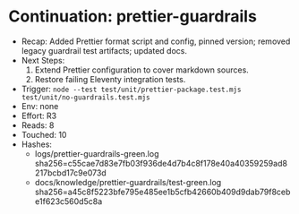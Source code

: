 # Continuation: prettier-guardrails

- Recap: Added Prettier format script and config, pinned version; removed legacy
  guardrail test artifacts; updated docs.
- Next Steps:
  1. Extend Prettier configuration to cover markdown sources.
  2. Restore failing Eleventy integration tests.
- Trigger:
  `node --test test/unit/prettier-package.test.mjs test/unit/no-guardrails.test.mjs`
- Env: none
- Effort: R3
- Reads: 8
- Touched: 10
- Hashes:
  - logs/prettier-guardrails-green.log
    sha256=c55cae7d83e7fb03f936de4d7b4c8f178e40a40359259ad8217bcbd17c9e073d
  - docs/knowledge/prettier-guardrails/test-green.log
    sha256=a45c8f5223bfe795e485ee1b5cfb42660b409d9dab79f8cebe1f623c560d5c8a
